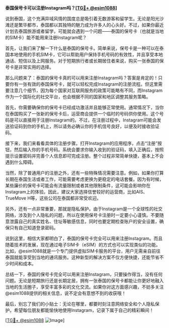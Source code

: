 **泰国保号卡可以注册Instagram吗？[[TG💪+ @esim1088](https://t.me/s/esim1088)]**

说到泰国，这个充满异域风情的国度总是吸引着无数游客和留学生。无论是阳光沙滩还是繁华都市，泰国都以其独特的魅力成为许多人的心头好。不过，如果你最近计划去泰国旅游或者留学，可能就会遇到一个问题——泰国的保号卡（也就是当地的SIM卡）能不能用来注册Instagram呢？

首先，让我们来了解一下什么是泰国的保号卡。简单来说，保号卡是一种可以在泰国本地使用的手机SIM卡，它可以帮助用户保持手机号码的有效性，并且享受本地通话、短信以及上网服务。对于短期旅行者或长期居住者来说，购买一张泰国的保号卡是非常实用的选择。

那么问题来了：泰国的保号卡真的可以用来注册Instagram吗？答案是肯定的！只要你有一张有效的泰国保号卡，就可以轻松完成Instagram的注册流程。但这里需要注意几个细节，因为每个国家对互联网服务的政策可能略有不同，而Instagram作为一个国际化的社交平台，也会根据不同的国家和地区调整其服务策略。

首先，你需要确保你的保号卡已经成功激活并且能够正常使用。通常情况下，当你在泰国购买了一张新的保号卡后，运营商会提供一个临时的号码供你使用。这个号码是可以直接用于注册Instagram的。不过，在注册过程中，Instagram可能会发送验证码到你的手机上，所以请务必确认你的手机信号良好，以便及时接收验证码。

接下来，我们来看看具体的注册步骤。打开Instagram的应用程序，点击“注册”按钮，然后输入你的手机号码。系统会要求你输入收到的验证码，填入正确后，按照提示设置密码并完善个人信息即可完成注册。整个过程非常简单快捷，基本上不会遇到什么障碍。

当然，除了普通用户的注册之外，还有一些特殊情况需要注意。例如，如果你打算长期在泰国生活或者工作，可能需要考虑更换为更稳定的电话套餐。因为有时候，某些廉价的保号卡可能会有流量限制或者其他限制条件，这可能会影响你在Instagram上的体验。因此，建议大家选择信誉较好的运营商，比如AIS、TrueMove H等，这些公司在泰国都非常受欢迎。

另外，还有一点非常重要，那就是隐私保护。由于Instagram是一个全球性的社交网络，涉及到个人隐私的问题，所以在使用保号卡注册时一定要小心谨慎。不要随意泄露自己的真实姓名、住址等敏感信息，同时也要定期检查账户的安全设置，确保只有自己知道登录密码。

说到这里，相信大家都明白了，泰国的保号卡完全可以用来注册Instagram。而且随着技术的发展，现在通过电子SIM卡（eSIM）的方式也可以实现类似的功能。比如，@esim1088就是一个专门提供虚拟SIM卡服务的平台，用户无需亲自前往泰国就能享受到当地的通讯服务。这种新型的解决方案不仅方便快捷，还能节省不少时间和成本。

总结一下，泰国的保号卡完全可以用来注册Instagram，只要操作得当，没有任何问题。无论是短期旅行还是长期定居，拥有一张泰国的保号卡都能让你更好地融入当地的生活圈子，享受丰富多彩的文化交流。如果你对这方面感兴趣，不妨多关注@esim1088提供的相关信息，说不定会有意想不到的收获哦！

最后，别忘了我们的小贴士：无论在哪里，都要时刻注意网络安全和个人隐私保护。希望每位朋友都能愉快地使用Instagram，记录下属于自己的精彩瞬间！

[[TG💪+ @esim1088](https://t.me/s/esim1088) ![Image](https://i.postimg.cc/4NQfJmqS/Snipaste-2025-05-13-00-14-12.png)]